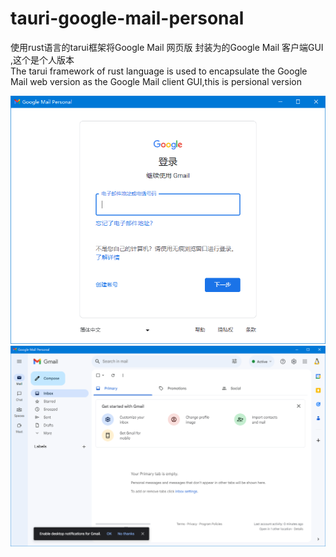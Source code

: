 # tauri-google-mail-personal
使用rust语言的tarui框架将Google Mail 网页版 封装为的Google Mail 客户端GUI ,这个是个人版本  
The tarui framework of rust language is used to encapsulate the Google Mail web version as the Google Mail client GUI,this is persional version

![](README_files/1.png)
![](README_files/2.png)